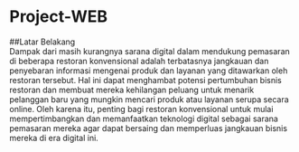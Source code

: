 # Project-WEB

##Latar Belakang  
Dampak dari masih kurangnya sarana digital dalam mendukung pemasaran di beberapa restoran konvensional adalah terbatasnya jangkauan dan penyebaran informasi mengenai produk dan layanan yang ditawarkan oleh restoran tersebut. Hal ini dapat menghambat potensi pertumbuhan bisnis restoran dan membuat mereka kehilangan peluang untuk menarik pelanggan baru yang mungkin mencari produk atau layanan serupa secara online. Oleh karena itu, penting bagi restoran konvensional untuk mulai mempertimbangkan dan memanfaatkan teknologi digital sebagai sarana pemasaran mereka agar dapat bersaing dan memperluas jangkauan bisnis mereka di era digital ini.

